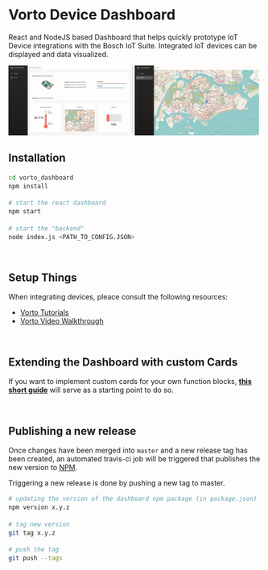 # Vorto Device Dashboard
React and NodeJS based Dashboard that helps quickly prototype IoT Device integrations with the Bosch IoT Suite. 
Integrated IoT devices can be displayed and data visualized.


<img src="./assets/deviceDashboard.png" width="49%"/> <img src="./assets/locatePage.png" width="49%"/>

## Installation
```bash
cd vorto_dashboard
npm install

# start the react dashboard
npm start

# start the "backend"
node index.js <PATH_TO_CONFIG.JSON>
```

<br />

## Setup Things
When integrating devices, pleace consult the following resources:
- [Vorto Tutorials](https://github.com/eclipse/vorto/tree/development/docs/tutorials)
- [Vorto Video Walkthrough](https://www.youtube.com/watch?v=ZuZsNWSUvPY&list=UU9_Bk9247GgJ3k9O7yxctFg)

<br />

## Extending the Dashboard with custom Cards
If you want to implement custom cards for your own function blocks, [**this short guide**](./extending.md) will serve as a starting point to do so.

<br />

## Publishing a new release
Once changes have been merged into `master` and a new release tag has been created, an automated travis-ci job will be triggered that publishes the new version to [NPM](https://www.npmjs.com/).

Triggering a new release is done by pushing a new tag to master. 
```bash
# updating the version of the dashboard npm package (in package.json)
npm version x.y.z 

# tag new version
git tag x.y.z

# push the tag
git push --tags
```
